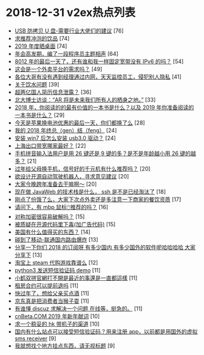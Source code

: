 # 2018-12-31 v2ex热点列表

+ [USB 防拷贝 U 盘-需要行业大佬们的建议](https://www.v2ex.com/t/522737#reply76) [76]
+ [求推荐冲泡的饮品](https://www.v2ex.com/t/522681#reply74) [74]
+ [2019 年度晒桌面](https://www.v2ex.com/t/522719#reply74) [74]
+ [年会高发期，编了一段程序员主题相声](https://www.v2ex.com/t/522669#reply64) [64]
+ [8012 年的最后一天了，还有谁和我一样固定宽带没有 IPv6 的吗？](https://www.v2ex.com/t/522666#reply54) [54]
+ [这会是一个外卖平台的需求吗？](https://www.v2ex.com/t/522679#reply49) [49]
+ [各位大哥有没有遇到经理通过内网，天天监控员工，侵犯别人隐私](https://www.v2ex.com/t/522730#reply41) [41]
+ [关于饮水问题](https://www.v2ex.com/t/522664#reply39) [39]
+ [超两亿国人简历信息泄露？](https://www.v2ex.com/t/522718#reply36) [36]
+ [北大博士访谈：“AR 将是未来我们所有人的栖身之地。”](https://www.v2ex.com/t/522694#reply33) [33]
+ [2018 年，你阅读的的最有价值的一本书是什么？以及 2019 年你准备阅读的一本书是什么？](https://www.v2ex.com/t/522671#reply29) [29]
+ [今天是苹果换电池优惠的最后一天，你们都换了么](https://www.v2ex.com/t/522693#reply28) [28]
+ [我的 2018 年终总（gen）结（feng）](https://www.v2ex.com/t/522661#reply24) [24]
+ [安装 win7 后怎么安装 usb3.0 驱动？](https://www.v2ex.com/t/522704#reply24) [24]
+ [上海出口带宽哪家最好？](https://www.v2ex.com/t/522700#reply22) [22]
+ [手机拼音输入法用户是用 26 键还是 9 键的多？是不是年龄越小用 26 键的越多？](https://www.v2ex.com/t/522777#reply21) [21]
+ [过年给父母换手机，信号好的千元机有什么推荐吗？](https://www.v2ex.com/t/522705#reply20) [20]
+ [欲设计开源自动驾驶机器人，寻求意见建议](https://www.v2ex.com/t/522727#reply20) [20]
+ [大家今晚跨年准备去干嘛啊～](https://www.v2ex.com/t/522745#reply20) [20]
+ [现在做 JavaWeb 的技术栈是什么， ssh 是不是已经淘汰了](https://www.v2ex.com/t/522680#reply18) [18]
+ [刚点了份饿了么，大家下次点外卖还是多注意一下商家的餐饮资质](https://www.v2ex.com/t/522755#reply17) [17]
+ [请问下，有 mbp 鼠标🖱️推荐的吗？](https://www.v2ex.com/t/522685#reply16) [16]
+ [对称加密很容易破解吗？](https://www.v2ex.com/t/522701#reply15) [15]
+ [被质疑在开源代码里下毒(加广告代码)](https://www.v2ex.com/t/522733#reply15) [15]
+ [美国有什么值得买的东西？](https://www.v2ex.com/t/522708#reply14) [14]
+ [碰到了移动-联通国内路由爆炸](https://www.v2ex.com/t/522769#reply13) [13]
+ [分享一下你们 2018 的订阅呀 有多少国内 有多少国外的软件呢哈哈哈哈 大家分享下](https://www.v2ex.com/t/522702#reply13) [13]
+ [淘宝上 steam 代购游戏靠谱么](https://www.v2ex.com/t/522785#reply12) [12]
+ [python3 发送短信验证码 demo](https://www.v2ex.com/t/522753#reply11) [11]
+ [小鹤双拼官網打不開是最近的事還是一直都這樣](https://www.v2ex.com/t/522687#reply11) [11]
+ [租房合约可以提前退吗](https://www.v2ex.com/t/522707#reply11) [11]
+ [快过年了，想给父亲买点酒](https://www.v2ex.com/t/522715#reply11) [11]
+ [京东真是把消费者当猴子耍](https://www.v2ex.com/t/522729#reply11) [11]
+ [有谁懂 discuz 求解决一个问题 在线等，挺急的。](https://www.v2ex.com/t/522747#reply11) [11]
+ [cnBeta.COM 2019 年新年献词](https://www.v2ex.com/t/522776#reply10) [10]
+ [求一个稳妥的 hk 带机子的渠道](https://www.v2ex.com/t/522714#reply10) [10]
+ [国内有什么站点可以接受短信验证码？用来注册 app，以前都是用国外的虚拟 sms receiver](https://www.v2ex.com/t/522758#reply9) [9]
+ [我就想找个地方挂点东西，请无视标题](https://www.v2ex.com/t/522770#reply9) [9]
